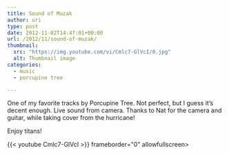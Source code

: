 ```yaml
---
title: Sound of Muzak
author: uri
type: post
date: 2012-11-02T14:47:01+00:00
url: /2012/11/sound-of-muzak/
thumbnail:
  src: "https://img.youtube.com/vi/Cmlc7-GlVcI/0.jpg"
  alt: Thumbnail image
categories:
  - music
  - porcupine tree

---
```

One of my favorite tracks by Porcupine Tree. Not perfect, but I guess it&#8217;s decent enough. Live sound from camera. Thanks to Nat for the camera and guitar, while taking cover from the hurricane!

Enjoy titans!

{{< youtube Cmlc7-GlVcI >}} frameborder="0" allowfullscreen></iframe>